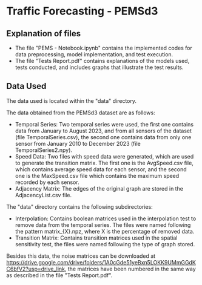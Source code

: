 # Traffic Forecasting - PEMSd3

## Explanation of files

- The file "PEMS - Notebook.ipynb" contains the implemented codes for data preprocessing, model implementation, and test execution.
- The file "Tests Report.pdf" contains explanations of the models used, tests conducted, and includes graphs that illustrate the test results.

## Data Used

The data used is located within the "data" directory.

The data obtained from the PEMSd3 dataset are as follows:
- Temporal Series: Two temporal series were used, the first one contains data from January to August 2023, and from all sensors of the dataset (file TemporalSeries.csv), the second one contains data from only one sensor from January 2010 to December 2023 (file TemporalSeries2.npy).
- Speed Data: Two files with speed data were generated, which are used to generate the transition matrix. The first one is the AvgSpeed.csv file, which contains average speed data for each sensor, and the second one is the MaxSpeed.csv file which contains the maximum speed recorded by each sensor.
- Adjacency Matrix: The edges of the original graph are stored in the AdjacencyList.csv file.

The "data" directory contains the following subdirectories:
- Interpolation: Contains boolean matrices used in the interpolation test to remove data from the temporal series. The files were named following the pattern matrix_{X}.npz, where X is the percentage of removed data.
- Transition Matrix: Contains transition matrices used in the spatial sensitivity test, the files were named following the type of graph stored.

Besides this data, the noise matrices can be downloaded at https://drive.google.com/drive/folders/1A0cGde51yeBxn5LOKK9UMmGGdKC6bfV2?usp=drive_link, the matrices have been numbered in the same way as described in the file "Tests Report.pdf".

